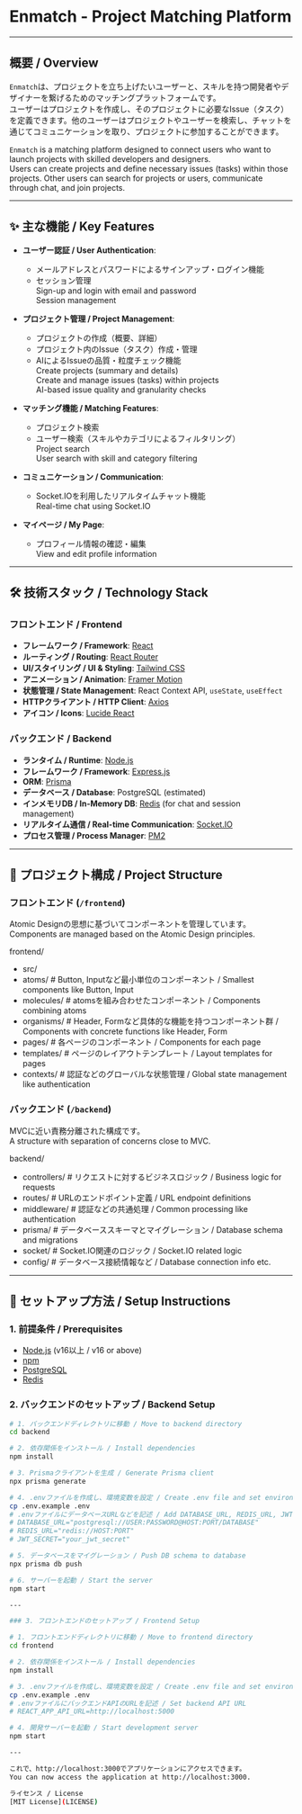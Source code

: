 # Enmatch - Project Matching Platform

---

## 概要 / Overview

`Enmatch`は、プロジェクトを立ち上げたいユーザーと、スキルを持つ開発者やデザイナーを繋げるためのマッチングプラットフォームです。  
ユーザーはプロジェクトを作成し、そのプロジェクトに必要なIssue（タスク）を定義できます。他のユーザーはプロジェクトやユーザーを検索し、チャットを通じてコミュニケーションを取り、プロジェクトに参加することができます。

`Enmatch` is a matching platform designed to connect users who want to launch projects with skilled developers and designers.  
Users can create projects and define necessary issues (tasks) within those projects. Other users can search for projects or users, communicate through chat, and join projects.

---

## ✨ 主な機能 / Key Features

- **ユーザー認証 / User Authentication**:  
  - メールアドレスとパスワードによるサインアップ・ログイン機能  
  - セッション管理  
  Sign-up and login with email and password  
  Session management

- **プロジェクト管理 / Project Management**:  
  - プロジェクトの作成（概要、詳細）  
  - プロジェクト内のIssue（タスク）作成・管理  
  - AIによるIssueの品質・粒度チェック機能  
  Create projects (summary and details)  
  Create and manage issues (tasks) within projects  
  AI-based issue quality and granularity checks

- **マッチング機能 / Matching Features**:  
  - プロジェクト検索  
  - ユーザー検索（スキルやカテゴリによるフィルタリング）  
  Project search  
  User search with skill and category filtering

- **コミュニケーション / Communication**:  
  - Socket.IOを利用したリアルタイムチャット機能  
  Real-time chat using Socket.IO

- **マイページ / My Page**:  
  - プロフィール情報の確認・編集  
  View and edit profile information

---

## 🛠️ 技術スタック / Technology Stack

### フロントエンド / Frontend

- **フレームワーク / Framework**: [React](https://reactjs.org/)  
- **ルーティング / Routing**: [React Router](https://reactrouter.com/)  
- **UI/スタイリング / UI & Styling**: [Tailwind CSS](https://tailwindcss.com/)  
- **アニメーション / Animation**: [Framer Motion](https://www.framer.com/motion/)  
- **状態管理 / State Management**: React Context API, `useState`, `useEffect`  
- **HTTPクライアント / HTTP Client**: [Axios](https://axios-http.com/)  
- **アイコン / Icons**: [Lucide React](https://lucide.dev/)  

### バックエンド / Backend

- **ランタイム / Runtime**: [Node.js](https://nodejs.org/)  
- **フレームワーク / Framework**: [Express.js](https://expressjs.com/)  
- **ORM**: [Prisma](https://www.prisma.io/)  
- **データベース / Database**: PostgreSQL (estimated)  
- **インメモリDB / In-Memory DB**: [Redis](https://redis.io/) (for chat and session management)  
- **リアルタイム通信 / Real-time Communication**: [Socket.IO](https://socket.io/)  
- **プロセス管理 / Process Manager**: [PM2](https://pm2.keymetrics.io/)  

---

## 📂 プロジェクト構成 / Project Structure

### フロントエンド (`/frontend`)

Atomic Designの思想に基づいてコンポーネントを管理しています。  
Components are managed based on the Atomic Design principles.

frontend/
- src/
- atoms/ # Button, Inputなど最小単位のコンポーネント / Smallest components like Button, Input
- molecules/ # atomsを組み合わせたコンポーネント / Components combining atoms
- organisms/ # Header, Formなど具体的な機能を持つコンポーネント群 / Components with concrete functions like Header, Form
- pages/ # 各ページのコンポーネント / Components for each page
- templates/ # ページのレイアウトテンプレート / Layout templates for pages
- contexts/ # 認証などのグローバルな状態管理 / Global state management like authentication


### バックエンド (`/backend`)

MVCに近い責務分離された構成です。  
A structure with separation of concerns close to MVC.

backend/
- controllers/ # リクエストに対するビジネスロジック / Business logic for requests
- routes/ # URLのエンドポイント定義 / URL endpoint definitions
- middleware/ # 認証などの共通処理 / Common processing like authentication
- prisma/ # データベーススキーマとマイグレーション / Database schema and migrations
- socket/ # Socket.IO関連のロジック / Socket.IO related logic
- config/ # データベース接続情報など / Database connection info etc.


---

## 🚀 セットアップ方法 / Setup Instructions

### 1. 前提条件 / Prerequisites

- [Node.js](https://nodejs.org/) (v16以上 / v16 or above)  
- [npm](https://www.npmjs.com/)  
- [PostgreSQL](https://www.postgresql.org/)  
- [Redis](https://redis.io/)  

### 2. バックエンドのセットアップ / Backend Setup

```bash
# 1. バックエンドディレクトリに移動 / Move to backend directory
cd backend

# 2. 依存関係をインストール / Install dependencies
npm install

# 3. Prismaクライアントを生成 / Generate Prisma client
npx prisma generate

# 4. .envファイルを作成し、環境変数を設定 / Create .env file and set environment variables
cp .env.example .env
# .envファイルにデータベースURLなどを記述 / Add DATABASE_URL, REDIS_URL, JWT_SECRET etc.
# DATABASE_URL="postgresql://USER:PASSWORD@HOST:PORT/DATABASE"
# REDIS_URL="redis://HOST:PORT"
# JWT_SECRET="your_jwt_secret"

# 5. データベースをマイグレーション / Push DB schema to database
npx prisma db push

# 6. サーバーを起動 / Start the server
npm start

---

### 3. フロントエンドのセットアップ / Frontend Setup

# 1. フロントエンドディレクトリに移動 / Move to frontend directory
cd frontend

# 2. 依存関係をインストール / Install dependencies
npm install

# 3. .envファイルを作成し、環境変数を設定 / Create .env file and set environment variables
cp .env.example .env
# .envファイルにバックエンドAPIのURLを記述 / Set backend API URL
# REACT_APP_API_URL=http://localhost:5000

# 4. 開発サーバーを起動 / Start development server
npm start

---

これで、http://localhost:3000でアプリケーションにアクセスできます。
You can now access the application at http://localhost:3000.

ライセンス / License
[MIT License](LICENSE)
